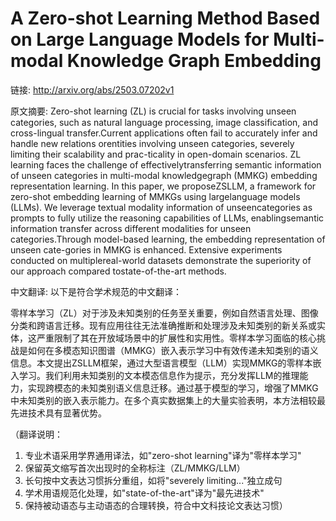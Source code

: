 # A Zero-shot Learning Method Based on Large Language Models for Multi-modal Knowledge Graph Embedding

链接: http://arxiv.org/abs/2503.07202v1

原文摘要:
Zero-shot learning (ZL) is crucial for tasks involving unseen categories,
such as natural language processing, image classification, and cross-lingual
transfer.Current applications often fail to accurately infer and handle new
relations orentities involving unseen categories, severely limiting their
scalability and prac-ticality in open-domain scenarios. ZL learning faces the
challenge of effectivelytransferring semantic information of unseen categories
in multi-modal knowledgegraph (MMKG) embedding representation learning. In this
paper, we proposeZSLLM, a framework for zero-shot embedding learning of MMKGs
using largelanguage models (LLMs). We leverage textual modality information of
unseencategories as prompts to fully utilize the reasoning capabilities of
LLMs, enablingsemantic information transfer across different modalities for
unseen categories.Through model-based learning, the embedding representation of
unseen cate-gories in MMKG is enhanced. Extensive experiments conducted on
multiplereal-world datasets demonstrate the superiority of our approach
compared tostate-of-the-art methods.

中文翻译:
以下是符合学术规范的中文翻译：

零样本学习（ZL）对于涉及未知类别的任务至关重要，例如自然语言处理、图像分类和跨语言迁移。现有应用往往无法准确推断和处理涉及未知类别的新关系或实体，这严重限制了其在开放域场景中的扩展性和实用性。零样本学习面临的核心挑战是如何在多模态知识图谱（MMKG）嵌入表示学习中有效传递未知类别的语义信息。本文提出ZSLLM框架，通过大型语言模型（LLM）实现MMKG的零样本嵌入学习。我们利用未知类别的文本模态信息作为提示，充分发挥LLM的推理能力，实现跨模态的未知类别语义信息迁移。通过基于模型的学习，增强了MMKG中未知类别的嵌入表示能力。在多个真实数据集上的大量实验表明，本方法相较最先进技术具有显著优势。

（翻译说明：
1. 专业术语采用学界通用译法，如"zero-shot learning"译为"零样本学习"
2. 保留英文缩写首次出现时的全称标注（ZL/MMKG/LLM）
3. 长句按中文表达习惯拆分重组，如将"severely limiting..."独立成句
4. 学术用语规范化处理，如"state-of-the-art"译为"最先进技术"
5. 保持被动语态与主动语态的合理转换，符合中文科技论文表达习惯）
